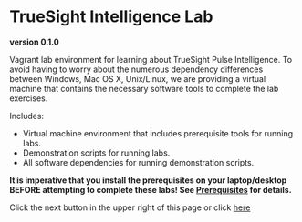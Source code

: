 TrueSight Intelligence Lab
==========================
__version 0.1.0__

Vagrant lab environment for learning about TrueSight Pulse Intelligence. To avoid having to worry about the
numerous dependency differences between Windows, Mac OS X, Unix/Linux, we are providing a virtual machine that
contains the necessary software tools to complete the lab exercises.

Includes:

- Virtual machine environment that includes prerequisite tools for running labs.
- Demonstration scripts for running labs.
- All software dependencies for running demonstration scripts.

__It is imperative that you install the prerequisites on your laptop/desktop BEFORE attempting to
complete these labs! See [Prerequisites](getting_started/prerequisites.md) for details.__

Click the next button in the upper right of this page or click [here](getting_started.md)



